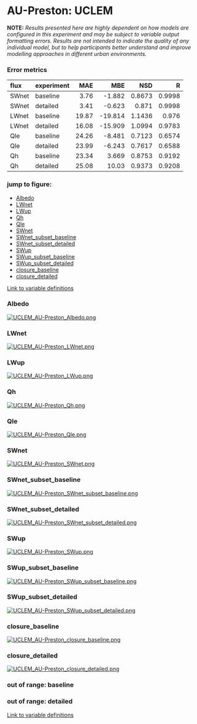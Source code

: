 # AU-Preston: UCLEM

**NOTE:** *Results presented here are highly dependent on how models are configured in this experiment and may be subject to variable output formatting errors. Results are not intended to indicate the quality of any individual model, but to help participants better understand and improve modelling approaches in different urban environments.*

### Error metrics

| flux   | experiment   |   MAE |     MBE |    NSD |      R |
|:-------|:-------------|------:|--------:|-------:|-------:|
| SWnet  | baseline     |  3.76 |  -1.882 | 0.8673 | 0.9998 |
| SWnet  | detailed     |  3.41 |  -0.623 | 0.871  | 0.9998 |
| LWnet  | baseline     | 19.87 | -19.814 | 1.1436 | 0.976  |
| LWnet  | detailed     | 16.08 | -15.909 | 1.0994 | 0.9783 |
| Qle    | baseline     | 24.26 |  -8.481 | 0.7123 | 0.6574 |
| Qle    | detailed     | 23.99 |  -6.243 | 0.7617 | 0.6588 |
| Qh     | baseline     | 23.34 |   3.669 | 0.8753 | 0.9192 |
| Qh     | detailed     | 25.08 |  10.03  | 0.9373 | 0.9208 |

### jump to figure:
 - [Albedo](#albedo)
 - [LWnet](#lwnet)
 - [LWup](#lwup)
 - [Qh](#qh)
 - [Qle](#qle)
 - [SWnet](#swnet)
 - [SWnet_subset_baseline](#swnet_subset_baseline)
 - [SWnet_subset_detailed](#swnet_subset_detailed)
 - [SWup](#swup)
 - [SWup_subset_baseline](#swup_subset_baseline)
 - [SWup_subset_detailed](#swup_subset_detailed)
 - [closure_baseline](#closure_baseline)
 - [closure_detailed](#closure_detailed)

[Link to variable definitions](variable_definitions.md)

### <a name="albedo"></a>Albedo
[![UCLEM_AU-Preston_Albedo.png](UCLEM_AU-Preston_Albedo.png)](UCLEM_AU-Preston_Albedo.png)

### <a name="lwnet"></a>LWnet
[![UCLEM_AU-Preston_LWnet.png](UCLEM_AU-Preston_LWnet.png)](UCLEM_AU-Preston_LWnet.png)

### <a name="lwup"></a>LWup
[![UCLEM_AU-Preston_LWup.png](UCLEM_AU-Preston_LWup.png)](UCLEM_AU-Preston_LWup.png)

### <a name="qh"></a>Qh
[![UCLEM_AU-Preston_Qh.png](UCLEM_AU-Preston_Qh.png)](UCLEM_AU-Preston_Qh.png)

### <a name="qle"></a>Qle
[![UCLEM_AU-Preston_Qle.png](UCLEM_AU-Preston_Qle.png)](UCLEM_AU-Preston_Qle.png)

### <a name="swnet"></a>SWnet
[![UCLEM_AU-Preston_SWnet.png](UCLEM_AU-Preston_SWnet.png)](UCLEM_AU-Preston_SWnet.png)

### <a name="swnet_subset_baseline"></a>SWnet_subset_baseline
[![UCLEM_AU-Preston_SWnet_subset_baseline.png](UCLEM_AU-Preston_SWnet_subset_baseline.png)](UCLEM_AU-Preston_SWnet_subset_baseline.png)

### <a name="swnet_subset_detailed"></a>SWnet_subset_detailed
[![UCLEM_AU-Preston_SWnet_subset_detailed.png](UCLEM_AU-Preston_SWnet_subset_detailed.png)](UCLEM_AU-Preston_SWnet_subset_detailed.png)

### <a name="swup"></a>SWup
[![UCLEM_AU-Preston_SWup.png](UCLEM_AU-Preston_SWup.png)](UCLEM_AU-Preston_SWup.png)

### <a name="swup_subset_baseline"></a>SWup_subset_baseline
[![UCLEM_AU-Preston_SWup_subset_baseline.png](UCLEM_AU-Preston_SWup_subset_baseline.png)](UCLEM_AU-Preston_SWup_subset_baseline.png)

### <a name="swup_subset_detailed"></a>SWup_subset_detailed
[![UCLEM_AU-Preston_SWup_subset_detailed.png](UCLEM_AU-Preston_SWup_subset_detailed.png)](UCLEM_AU-Preston_SWup_subset_detailed.png)

### <a name="closure_baseline"></a>closure_baseline
[![UCLEM_AU-Preston_closure_baseline.png](UCLEM_AU-Preston_closure_baseline.png)](UCLEM_AU-Preston_closure_baseline.png)

### <a name="closure_detailed"></a>closure_detailed
[![UCLEM_AU-Preston_closure_detailed.png](UCLEM_AU-Preston_closure_detailed.png)](UCLEM_AU-Preston_closure_detailed.png)

### out of range: baseline


### out of range: detailed



[Link to variable definitions](variable_definitions.md)

